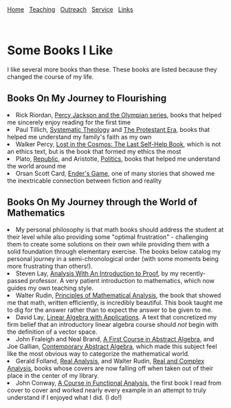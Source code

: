 <html lang="en-US"><head><meta http-equiv="Content-Type" content="text/html; charset=UTF-8"> 
</head>

<body>
<div class="header">
    <a href="/" class="menulink">Home</a>&nbsp;&nbsp;
    <a href="/teaching/" class="menulink">Teaching</a>&nbsp;&nbsp;
    <a href="/outreach/" class="menulink">Outreach</a>&nbsp;&nbsp;
    <a href="/service/" class="menulink">Service</a>&nbsp;&nbsp;
    <!-- <a href="/conferences/" class="menulink">Conferences</a>&nbsp;&nbsp;
    <a href="/contact/" class="menulink">Contact</a>&nbsp;&nbsp;-->
    <a href="/links/" class="menulink">Links</a>&nbsp;&nbsp;
  </div>
 <p><br style="clear: both;"/></p> 

<h1>Some Books I Like</h1>
I like several more books than these. These books are listed because they changed the course of my life.
<h2>Books On My Journey to Flourishing</h2>
<li>Rick Riordan, <a href="https://search.worldcat.org/title/1350959392">Percy Jackson and the Olympian series</a>, books that helped me sincerely enjoy reading for the first time</li>
<li>Paul Tillich, <a href="https://search.worldcat.org/title/936418100">Systematic Theology</a> and <a href="https://search.worldcat.org/title/388285">The Protestant Era</a>, books that helped me understand my family's faith as my own</li>
<li>Walker Percy, <a href="https://search.worldcat.org/title/9280973">Lost in the Cosmos: The Last Self-Help Book</a>, which is not an ethics text, but is the book that formed my ethics the most</li>
<li>Plato, <a href="https://search.worldcat.org/title/861273506">Republic</a>, and Aristotle, <a href="https://search.worldcat.org/title/805831503">Politics</a>, books that helped me understand the world around me</li>
<li>Orsan Scott Card, <a href="https://search.worldcat.org/title/11587088">Ender's Game</a>, one of many stories that showed me the inextricable connection between fiction and reality</li>

<h2>Books On My Journey through the World of Mathematics</h2>
<li>My personal philosophy is that math books should address the student at their level while also providing some "optimal frustration" - challenging them to create some solutions on their own while providing them with a solid foundation through elementary exercise. The books below catalog my personal journey in a semi-chronological order (with some moments being more frustrating than others!).</li>
<li>Steven Lay, <a href="https://search.worldcat.org/title/820111224">Analysis With An Introduction to Proof</a>, by my recently-passed professor. A very patient introduction to mathematics, which now guides my own teaching style.</li>
<li>Walter Rudin, <a href="https://search.worldcat.org/title/1502474">Principles of Mathematical Analysis</a>, the book that showed me that math, written efficiently, is incredibly beautiful. This book taught me to dig for the answer rather than to expect the answer to be given to me.
<li>David Lay, <a href="https://search.worldcat.org/title/57754275">Linear Algebra with Applications</a>. A text that concretized my firm belief that an introductory linear algebra course should <i>not</i> begin with the definition of a vector space.</li>
<li>John Fraleigh and Neal Brand, <a href="https://search.worldcat.org/title/1124778567">A First Course in Abstract Algebra</a>, and Joe Gallian, <a href="https://search.worldcat.org/title/1376854893">Contemporary Abstract Algebra</a>, which made this subject feel like the most obvious way to categorize the mathematical world.</li>
<li>Gerald Folland, <a href="https://search.worldcat.org/title/39849337">Real Analysis</a>, and Walter Rudin, <a href="https://search.worldcat.org/title/13093736">Real and Complex Analysis</a>, books whose covers are now falling off when taken out of their place in the center of my library.</li>
<li>John Conway, <a href="https://search.worldcat.org/title/21195908">A Course in Functional Analysis</a>, the first book I read from cover to cover and worked nearly every example in an attempt to truly understand if I enjoyed what I did. (I do!)</li>

